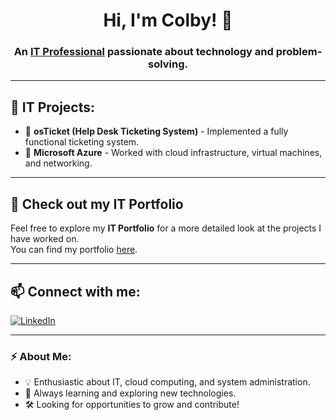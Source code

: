 <h1 align="center">Hi, I'm Colby! 👋</h1>
<h3 align="center">An <a href="https://www.linkedin.com/in/colby-nelson-330511303">IT Professional</a> passionate about technology and problem-solving.</h3>

---

## 🚀 IT Projects:

- 🔹 **osTicket (Help Desk Ticketing System)** - Implemented a fully functional ticketing system.
- 🔹 **Microsoft Azure** - Worked with cloud infrastructure, virtual machines, and networking.

---

## 📂 Check out my IT Portfolio

Feel free to explore my **IT Portfolio** for a more detailed look at the projects I have worked on.  
You can find my portfolio [here](https://github.com/cn205000/IT-Portfolio/tree/main).

---
## 📫 Connect with me:

[![LinkedIn](https://img.shields.io/badge/LinkedIn-0077B5?style=for-the-badge&logo=linkedin&logoColor=white)](https://www.linkedin.com/in/colby-nelson-330511303)

---

### ⚡ About Me:
- 💡 Enthusiastic about IT, cloud computing, and system administration.
- 📖 Always learning and exploring new technologies.
- 🛠️ Looking for opportunities to grow and contribute!



